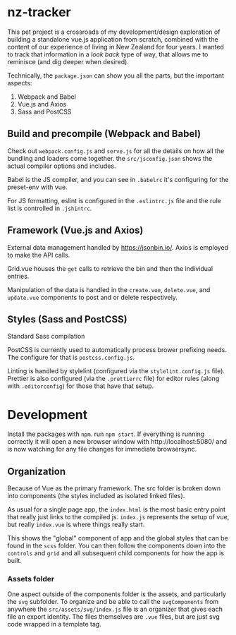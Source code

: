 # nz-tracker

This pet project is a crossroads of my development/design exploration of building a standalone vue.js application from scratch, combined with the content of our experience of living in New Zealand for four years. I wanted to track that information in a _look back_ type of way, that allows me to reminisce (and dig deeper when desired).

Technically, the `package.json` can show you all the parts, but the important aspects:
1. Webpack and Babel
2. Vue.js and Axios
3. Sass and PostCSS

## Build and precompile (Webpack and Babel)
Check out `webpack.config.js` and `serve.js` for all the details on how all the bundling and loaders come together. the `src/jsconfig.json` shows the actual compiler options and includes.

Babel is the JS compiler, and you can see in `.babelrc` it's configuring for the preset-env with vue.

For JS formatting, eslint is configured in the `.eslintrc.js` file and the rule list is controlled in `.jshintrc`.

## Framework (Vue.js and Axios)

External data management handled by https://jsonbin.io/. Axios is employed to make the API calls.

Grid.vue houses the `get` calls to retrieve the bin and then the individual entries.

Manipulation of the data is handled in the `create.vue`, `delete.vue`, and `update.vue` components to post and or delete respectively.

## Styles (Sass and PostCSS)

Standard Sass compilation

PostCSS is currently used to automatically process brower prefixing needs. The configure for that is `postcss.config.js`.

Linting is handled by stylelint (configured via the `stylelint.config.js` file). Prettier is also configured (via the `.prettierrc` file) for editor rules (along with `.editorconfig`) for those that have that setup.

# Development

Install the packages with `npm`. run `npm start`. If everything is running correctly it will open a new browser window with http://localhost:5080/ and is now watching for any file changes for immediate browsersync.

## Organization
Because of Vue as the primary framework. The src folder is broken down into components (the styles included as isolated linked files).

As usual for a single page app, the `index.html` is the most basic entry point that really just links to the compiled js. `index.js` represents the setup of vue, but really `index.vue` is where things really start.

This shows the "global" component of app and the global styles that can be found in the `scss` folder. You can then follow the components down into the `controls` and `grid` and all subsequent child components for how the app is built.

### Assets folder

One aspect outside of the components folder is the assets, and particularly the `svg` subfolder. To organize and be able to call the `svgComponents` from anywhere the `src/assets/svg/index.js` file is an organizer that gives each file an export identity. The files themselves are `.vue` files, but are just svg code wrapped in a template tag.
